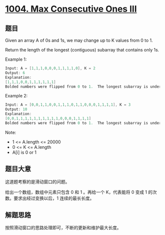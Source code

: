 # [1004. Max Consecutive Ones III](https://leetcode.com/problems/max-consecutive-ones-iii/)

## 题目

Given an array A of 0s and 1s, we may change up to K values from 0 to 1.

Return the length of the longest (contiguous) subarray that contains only 1s. 


Example 1:

```c
Input: A = [1,1,1,0,0,0,1,1,1,1,0], K = 2
Output: 6
Explanation: 
[1,1,1,0,0,1,1,1,1,1,1]
Bolded numbers were flipped from 0 to 1.  The longest subarray is underlined.
```

Example 2:

```c
Input: A = [0,0,1,1,0,0,1,1,1,0,1,1,0,0,0,1,1,1,1], K = 3
Output: 10
Explanation: 
[0,0,1,1,1,1,1,1,1,1,1,1,0,0,0,1,1,1,1]
Bolded numbers were flipped from 0 to 1.  The longest subarray is underlined.
```


Note:

- 1 <= A.length <= 20000
- 0 <= K <= A.length
- A[i] is 0 or 1 


## 题目大意

这道题考察的是滑动窗口的问题。

给出一个数组，数组中元素只包含 0 和 1 。再给一个 K，代表能将 0 变成 1 的次数。要求出经过变换以后，1 连续的最长长度。

## 解题思路

按照滑动窗口的思路处理即可，不断的更新和维护最大长度。

